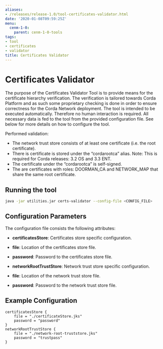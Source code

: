 ```yaml
---
aliases:
- /releases/release-1.0/tool-certificates-validator.html
date: '2020-01-08T09:59:25Z'
menu:
  cenm-1-0:
    parent: cenm-1-0-tools
tags:
- tool
- certificates
- validator
title: Certificates Validator
---
```



# Certificates Validator

The purpose of the Certificates Validator Tool is to provide means for the certificate hierarchy verification.
The verification is tailored towards Corda Platform and as such some proprietary checking is done in order to ensure correctness
for the Corda Network deployment.
The tool is intended to be executed automatically. Therefore no human interaction is required. All necessary data is fed
to the tool from the provided configuration file. See below for more details on how to configure the tool.

Performed validation:


* The network trust store consists of at least one certificate (i.e. the root certificate).
* There is certificate is stored under the “cordarootca” alias. Note: This is required for Corda releases: 3.2 OS and 3.3 ENT.
* The certificate under the “cordarootca” is self-signed.
* The are certificates with roles: DOORMAN_CA and NETWORK_MAP that share the same root certificate.


## Running the tool

```bash
java -jar utilities.jar certs-validator --config-file <CONFIG_FILE>
```


## Configuration Parameters

The configuration file consists the following attributes:


* **certificatesStore**: 
Certificates store specific configuration.


* **file**: 
Location of the certificates store file.


* **password**: 
Password to the certificates store file.




* **networkRootTrustStore**: 
Network trust store specific configuration.


* **file**: 
Location of the network trust store file.


* **password**: 
Password to the network trust store file.






## Example Configuration

```guess
certificatesStore {
    file = "./certificateStore.jks"
    password = "password"
}
networkRootTrustStore {
    file = "./network-root-truststore.jks"
    password = "trustpass"
}
```

